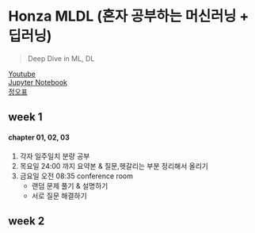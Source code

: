 # Honza MLDL (혼자 공부하는 머신러닝 + 딥러닝)
> Deep Dive in ML, DL


[Youtube](https://youtu.be/J6wehCO_c58)
<br>
[Jupyter Notebook](https://github.com/rickiepark/hg-mldl)
<br>
[정오표](https://tensorflow.blog/hg-mldl/)
<br>

## week 1

#### chapter 01, 02, 03
1. 각자 일주일치 분량 공부
2. 목요일 24:00 까지 요약본 & 질문,헷갈리는 부분 정리해서 올리기
3. 금요일 오전 08:35 conference room
   - 랜덤 문제 풀기 & 설명하기
   - 서로 질문 해결하기


## week 2
